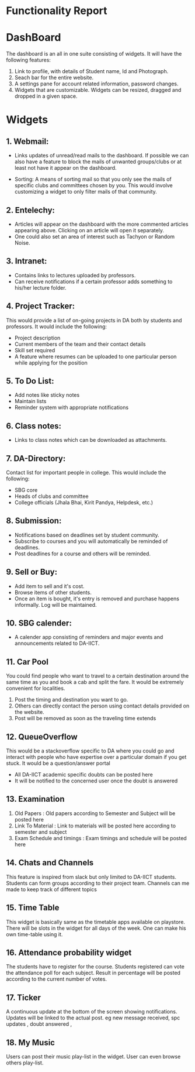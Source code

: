 Functionality Report
===========

# DashBoard
The dashboard is an all in one suite consisting of widgets. It will have the following features:

1. Link to profile, with details of Student name, Id and Photograph.  
2. Seach bar for the entire website.  
3. A settings pane for account related information, password changes.  
4. Widgets that are customizable. Widgets can be resized, dragged and dropped in a given space.   

# Widgets
## 1. Webmail:
* Links updates of unread/read mails to the dashboard. If possible we can also have a feature to block the mails of unwanted groups/clubs or at least not have it appear on the dashboard.

* Sorting: A means of sorting mail so that you only see the mails of specific clubs and committees chosen by you. This would involve customizing a widget to only filter mails of that community.

## 2. Entelechy:
* Articles will appear on the dashboard with the more commented articles appearing above. Clicking on an article will open it separately.
* One could also set an area of interest such as Tachyon or Random Noise.

## 3. Intranet:
* Contains links to lectures uploaded by professors.
* Can receive notifications if a certain professor adds something to his/her lecture folder.

## 4. Project Tracker:
This would provide a list of on-going projects in DA both by students and professors. It would include the following:
* Project description
* Current members of the team and their contact details
* Skill set required
* A feature where resumes can be uploaded to one particular person while applying for the position

## 5. To Do List:
* Add notes like sticky notes
* Maintain lists
* Reminder system with appropriate notifications

## 6. Class notes:
* Links to class notes which can be downloaded as attachments.

## 7. DA-Directory:
Contact list for important people in college. This would include the following:
* SBG core
* Heads of clubs and committee
* College officials (Jhala Bhai, Kirit Pandya, Helpdesk, etc.)


## 8. Submission:
* Notifications based on deadlines set by student community.
* Subscribe to courses and you will automatically be reminded of deadlines.
* Post deadlines for a course and others will be reminded.

## 9. Sell or Buy:
* Add item to sell and it's cost.
* Browse items of other students.
* Once an item is bought, it's entry is removed and purchase happens informally. Log will be maintained.

## 10. SBG calender:
* A calender app consisting of reminders and major events and announcements related to DA-IICT.


## 11. Car Pool
 You could find people who want to travel to a certain destination around the same time as you and book a cab and split the fare. It would be extremely convenient for localities.
1. Post the timing and destination you want to go.
2. Others can directly contact the person using contact details provided on the website.
3. Post will be removed as soon as the traveling time extends

## 12. QueueOverflow
This would be a stackoverflow specific to DA where you could go and interact with people who have expertise over a particular domain if you get stuck. It would be a question/answer portal
- All DA-IICT academic specific doubts can be posted here
- It will be notified to the concerned user once the doubt is answered

## 13. Examination
1. Old Papers : Old papers according to Semester and Subject will be posted here
2. Link To Material : Link to materials will be posted here according to semester and subject
3. Exam Schedule and timings : Exam timings and schedule will be posted here

## 14. Chats and Channels
This feature is inspired from slack but only limited to DA-IICT students. Students can form groups according to their project team. Channels can me made to keep track of different topics

## 15. Time Table
This widget is basically same as the timetable apps available on playstore. There will be slots in the widget for all days of the week. One can make his own time-table using it.

## 16. Attendance probability widget
The students have to register for the course. Students registered can vote the attendance poll for each subject. Result in percentage will be posted according to the current number of votes.

## 17. Ticker
 A continuous update at the bottom of the screen showing notifications. Updates will be linked to the actual post. eg new message received, spc updates , doubt answered ,

## 18. My Music
 Users can post their music play-list in the widget. User can even browse others play-list.
